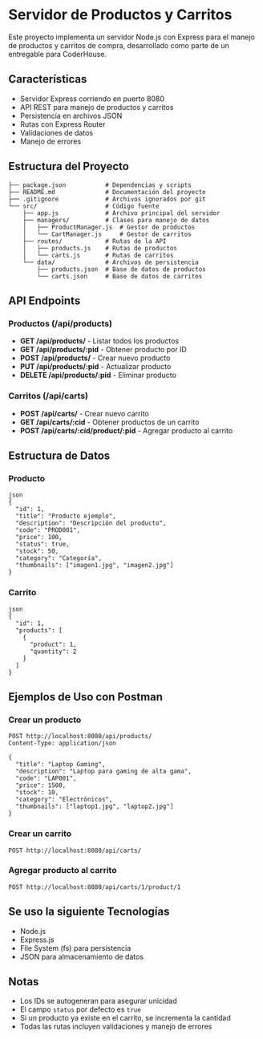 # Servidor de Productos y Carritos

Este proyecto implementa un servidor Node.js con Express para el manejo de productos y carritos de compra, desarrollado como parte de un entregable para CoderHouse.

## Características

- Servidor Express corriendo en puerto 8080
- API REST para manejo de productos y carritos
- Persistencia en archivos JSON
- Rutas con Express Router
- Validaciones de datos
- Manejo de errores

## Estructura del Proyecto

```
├── package.json           # Dependencias y scripts
├── README.md              # Documentación del proyecto
├── .gitignore             # Archivos ignorados por git
└── src/                   # Código fuente
    ├── app.js             # Archivo principal del servidor
    ├── managers/          # Clases para manejo de datos
    │   ├── ProductManager.js  # Gestor de productos
    │   └── CartManager.js     # Gestor de carritos
    ├── routes/            # Rutas de la API
    │   ├── products.js    # Rutas de productos
    │   └── carts.js       # Rutas de carritos
    └── data/              # Archivos de persistencia
        ├── products.json  # Base de datos de productos
        └── carts.json     # Base de datos de carritos
```

## API Endpoints

### Productos (/api/products)

- **GET /api/products/** - Listar todos los productos
- **GET /api/products/:pid** - Obtener producto por ID
- **POST /api/products/** - Crear nuevo producto
- **PUT /api/products/:pid** - Actualizar producto
- **DELETE /api/products/:pid** - Eliminar producto

### Carritos (/api/carts)

- **POST /api/carts/** - Crear nuevo carrito
- **GET /api/carts/:cid** - Obtener productos de un carrito
- **POST /api/carts/:cid/product/:pid** - Agregar producto al carrito

## Estructura de Datos

### Producto

```
json
{
  "id": 1,
  "title": "Producto ejemplo",
  "description": "Descripción del producto",
  "code": "PROD001",
  "price": 100,
  "status": true,
  "stock": 50,
  "category": "Categoría",
  "thumbnails": ["imagen1.jpg", "imagen2.jpg"]
}
```

### Carrito

```
json
{
  "id": 1,
  "products": [
    {
      "product": 1,
      "quantity": 2
    }
  ]
}
```

## Ejemplos de Uso con Postman

### Crear un producto

```
POST http://localhost:8080/api/products/
Content-Type: application/json

{
  "title": "Laptop Gaming",
  "description": "Laptop para gaming de alta gama",
  "code": "LAP001",
  "price": 1500,
  "stock": 10,
  "category": "Electrónicos",
  "thumbnails": ["laptop1.jpg", "laptop2.jpg"]
}
```

### Crear un carrito

```
POST http://localhost:8080/api/carts/
```

### Agregar producto al carrito

```
POST http://localhost:8080/api/carts/1/product/1
```

## Se uso la siguiente Tecnologías

- Node.js
- Express.js
- File System (fs) para persistencia
- JSON para almacenamiento de datos

## Notas

- Los IDs se autogeneran para asegurar unicidad
- El campo `status` por defecto es `true`
- Si un producto ya existe en el carrito, se incrementa la cantidad
- Todas las rutas incluyen validaciones y manejo de errores
